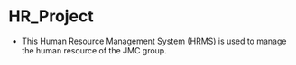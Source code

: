 # HR_Project

* This Human Resource Management System (HRMS) is used to manage the human resource of the JMC group. 

